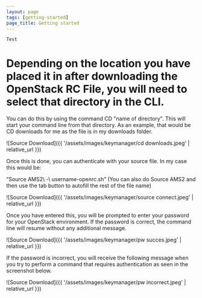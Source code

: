 ```yaml
---
layout: page
tags: [getting-started]
page_title: Getting started
---
```


~~~~~~~~ bash
Test
~~~~~~~~

# Depending on the location you have placed it in after downloading the OpenStack RC File, you will need to select that directory in the CLI.

You can do this by using the command CD "name of directory". This will start your command line from that directory. As an example, that would be CD downloads for me as the file is in my downloads folder.

![Source Download]({{ '/assets/images/keymanager/cd downloads.jpeg' | relative_url }})

Once this is done, you can authenticate with your source file. In my case this would be:

“Source AMS2\ -\ username-openrc.sh” (You can also do Source AMS2 and then use the tab button to autofill the rest of the file name)

![Source Download]({{ '/assets/images/keymanager/source connect.jpeg' | relative_url }})

Once you have entered this, you will be prompted to enter your password for your OpenStack environment. If the password is correct, the command line will resume without any additional message.

![Source Download]({{ '/assets/images/keymanager/pw succes.jpeg' | relative_url }})

If the password is incorrect, you will receive the following message when you try to perform a command that requires authentication as seen in the screenshot below.

![Source Download]({{ '/assets/images/keymanager/pw incorrect.jpeg' | relative_url }})
